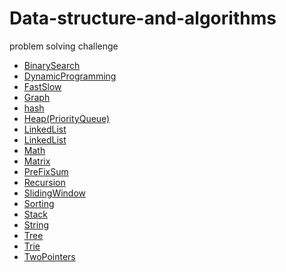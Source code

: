 # Data-structure-and-algorithms
problem solving challenge

- [BinarySearch](leetCode/BinarySearch)
- [DynamicProgramming](leetCode/DynamicProgramming)
- [FastSlow](leetCode/FastSlow)
- [Graph](leetCode/Graph)
- [hash](leetCode/hash)
- [Heap(PriorityQueue)](leetCode/Heap(PriorityQueue))
- [LinkedList](leetCode/LinkedList)
- [LinkedList](leetCode/LinkedList)
- [Math](leetCode/Math)
- [Matrix](leetCode/Matrix)
- [PreFixSum](leetCode/PreFixSum)
- [Recursion](leetCode/Recursion)
- [SlidingWindow](leetCode/SlidingWindow)
- [Sorting](leetCode/Sorting)
- [Stack](leetCode/Stack)
- [String](leetCode/String)
- [Tree](leetCode/Tree)
- [Trie](leetCode/Trie)
- [TwoPointers](leetCode/TwoPointers)
